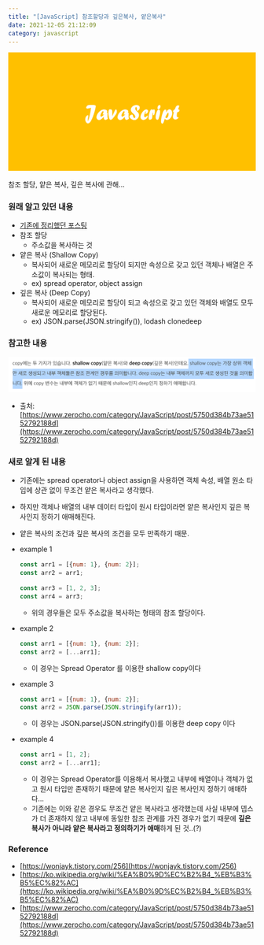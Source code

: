 ```yaml
---
title: "[JavaScript] 참조할당과 깊은복사, 얕은복사"
date: 2021-12-05 21:12:09
category: javascript
---
```


![](images/javascript.png)

참조 할당, 얕은 복사, 깊은 복사에 관해... 

### 원래 알고 있던 내용
- [기존에 정리했던 포스팅](https://jess2.xyz/JavaScript/copy/)
- 참조 할당
    - 주소값을 복사하는 것
- 얕은 복사 (Shallow Copy)
    - 복사되어 새로운 메모리로 할당이 되지만 속성으로 갖고 있던 객체나 배열은 주소값이 복사되는 형태.
    - ex) spread operator, object assign
- 깊은 복사 (Deep Copy)
    - 복사되어 새로운 메모리로 할당이 되고 속성으로 갖고 있던 객체와 배열도 모두 새로운 메모리로 할당된다.
    - ex) JSON.parse(JSON.stringify()), lodash clonedeep

### 참고한 내용

![](images/copy-2.png)

- 출처: [https://www.zerocho.com/category/JavaScript/post/5750d384b73ae5152792188d](https://www.zerocho.com/category/JavaScript/post/5750d384b73ae5152792188d)

### 새로 알게 된 내용

- 기존에는 spread operator나 object assign을 사용하면 객체 속성, 배열 원소 타입에 상관 없이 무조건 얕은 복사라고 생각했다.
- 하지만 객체나 배열의 내부 데이터 타입이 원시 타입이라면 얕은 복사인지 깊은 복사인지 정하기 애매해진다.
- 얕은 복사의 조건과 깊은 복사의 조건을 모두 만족하기 때문. 
- example 1
    
    ```jsx
    const arr1 = [{num: 1}, {num: 2}];
    const arr2 = arr1;
    ```
    
    ```jsx
    const arr3 = [1, 2, 3];
    const arr4 = arr3;
    ```
    
    - 위의 경우들은 모두 주소값을 복사하는 형태의 참조 할당이다.
    
- example 2
    
    ```jsx
    const arr1 = [{num: 1}, {num: 2}];
    const arr2 = [...arr1];
    ```
    
    - 이 경우는 Spread Operator 를 이용한 shallow copy이다
    
- example 3
    
    ```jsx
    const arr1 = [{num: 1}, {num: 2}];
    const arr2 = JSON.parse(JSON.stringify(arr1));
    ```
    
    - 이 경우는 JSON.parse(JSON.stringify())를 이용한 deep copy 이다
    
- example 4
    
    ```jsx
    const arr1 = [1, 2];
    const arr2 = [...arr1];
    ```
    
    - 이 경우는 Spread Operator를 이용해서 복사했고 내부에 배열이나 객체가 없고 원시 타입만 존재하기 때문에 얕은 복사인지 깊은 복사인지 정하기 애매하다...
    - 기존에는 이와 같은 경우도 무조건 얕은 복사라고 생각했는데 사실 내부에 뎁스가 더 존재하지 않고 내부에 동일한 참조 관계를 가진 경우가 없기 때문에 **깊은 복사가 아니라 얕은 복사라고 정의하기가 애매**하게 된 것..(?)
    
    
### Reference
- [https://wonjayk.tistory.com/256](https://wonjayk.tistory.com/256)
- [https://ko.wikipedia.org/wiki/%EA%B0%9D%EC%B2%B4_%EB%B3%B5%EC%82%AC](https://ko.wikipedia.org/wiki/%EA%B0%9D%EC%B2%B4_%EB%B3%B5%EC%82%AC)
- [https://www.zerocho.com/category/JavaScript/post/5750d384b73ae5152792188d](https://www.zerocho.com/category/JavaScript/post/5750d384b73ae5152792188d)
